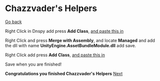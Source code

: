 # Chazzvader's Helpers
[Go back](UnityModding.md)

Right Click in Dnspy add press **Add Class**, [and paste this in](data/ConfigHelper.cs)

Right Click and press **Merge with Assembly**, and locate **Managed** and add the dll with name **UnityEngine.AssetBundleModule.dll** add save.

Right Click add press **Add Class**, [and paste this in](data/BundleHelper.cs)

Save when you are finished!

**Congratulations you finished Chazzvader's Helpers**
[Next](Config_Files.md)